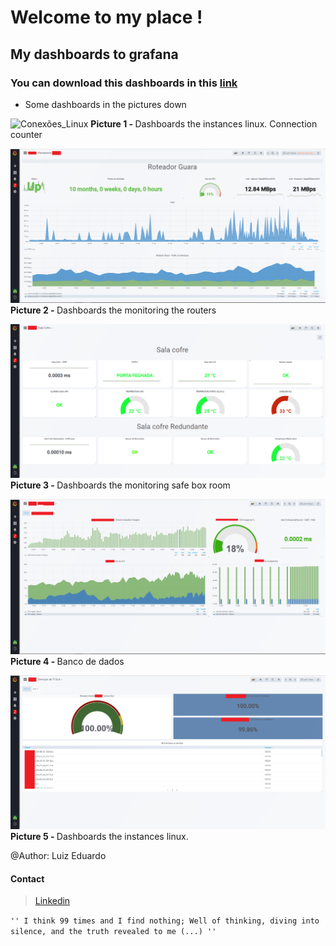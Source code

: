 # Welcome to my place ! 

My dashboards to grafana
-------
### You can download this dashboards in this [link](https://github.com/isweluiz/grafana/tree/master/Dashboards)

* Some dashboards in the pictures down

![Conexões_Linux](/pictures_grafana/conexões_linux.png)
<b>Picture 1 - </b> Dashboards the instances linux. Connection counter

![Conexões_Linux](/pictures_grafana/Roteadores1.png)
<b>Picture 2 - </b> Dashboards the monitoring the routers

![Conexões_Linux](/pictures_grafana/SalaCofre1.png)
<b>Picture 3 - </b> Dashboards the monitoring safe box room

![Conexões_Linux](/pictures_grafana/BancoDeDados.png)
<b>Picture 4 - </b>  Banco de dados

![Conexões_Linux](/pictures_grafana/IT-services.PNG)
<b>Picture 5 - </b> Dashboards the instances linux.





@Author: Luiz Eduardo 

#### Contact 
> [Linkedin](https://www.linkedin.com/in/isweluiz/) 

`'' I think 99 times and I find nothing; Well of thinking, diving into silence, and the truth revealed to me (...) ''`
